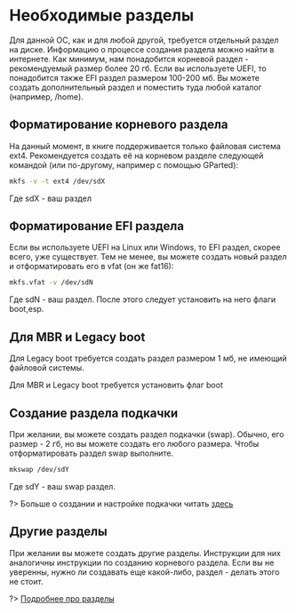 # Необходимые разделы

Для данной ОС, как и для любой другой, требуется отдельный раздел на диске.
Информацию о процессе создания раздела можно найти в интернете.
Как минимум, нам понадобится корневой раздел - рекомендуемый размер более 20 гб.
Если вы используете UEFI, то понадобится также EFI раздел размером 100-200 мб.
Вы можете создать дополнительный раздел и поместить туда любой каталог (например, /home).

## Форматирование корневого раздела

На данный момент, в книге поддерживается только файловая система ext4.
Рекомендуется создать её на корневом разделе следующей командой (или по-другому, например с помощью GParted): 
```bash
mkfs -v -t ext4 /dev/sdX
```
Где sdX - ваш раздел
  
## Форматирование EFI раздела

Если вы используете UEFI на Linux или Windows, то EFI раздел, скорее всего, уже существует.
Тем не менее, вы можете создать новый раздел и отформатировать его в vfat (он же fat16):

```bash
mkfs.vfat -v /dev/sdN
```

Где  sdN - ваш раздел.
После этого следует установить на него флаги boot,esp.

## Для MBR и Legacy boot

Для Legacy boot требуется создать раздел размером 1 мб, не имеющий файловой системы.

Для MBR и Legacy boot требуется установить флаг boot

## Создание раздела подкачки

При желании, вы можете создать раздел подкачки (swap).
Обычно, его размер - 2 гб, но вы можете создать его любого размера.
Чтобы отформатировать раздел swap выполните.

```bash
mkswap /dev/sdY
```

Где sdY - ваш swap раздел.

?> Больше о создании и настройке подкачки читать [здесь](additional/swap.md)


## Другие разделы

При желании вы можете создать другие разделы. Инструкции для них аналогичны инструкции по созданию корневого раздела.
Если вы не уверенны, нужно ли создавать еще какой-либо, раздел - делать этого не стоит.

?> [Подробнее про разделы](additional/partitions_calalogs?id=Типы-разделов)

